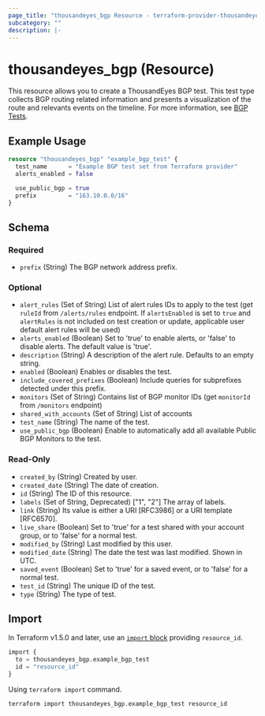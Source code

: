 ```yaml
---
page_title: "thousandeyes_bgp Resource - terraform-provider-thousandeyes"
subcategory: ""
description: |-
---
```


# thousandeyes_bgp (Resource)

This resource allows you to create a ThousandEyes BGP test. This test type collects BGP routing related information and presents a visualization of the route and relevants events on the timeline. For more information, see [BGP Tests](https://docs.thousandeyes.com/product-documentation/internet-and-wan-monitoring/tests#bgp-test).

## Example Usage

```terraform
resource "thousandeyes_bgp" "example_bgp_test" {
  test_name      = "Example BGP test set from Terraform provider"
  alerts_enabled = false

  use_public_bgp = true
  prefix         = "163.10.0.0/16"
}
```

<!-- schema generated by tfplugindocs -->
## Schema

### Required

- `prefix` (String) The BGP network address prefix.

### Optional

- `alert_rules` (Set of String) List of alert rules IDs to apply to the test (get `ruleId` from `/alerts/rules` endpoint. If `alertsEnabled` is set to `true` and `alertRules` is not included on test creation or update, applicable user default alert rules will be used)
- `alerts_enabled` (Boolean) Set to 'true' to enable alerts, or 'false' to disable alerts. The default value is 'true'.
- `description` (String) A description of the alert rule. Defaults to an empty string.
- `enabled` (Boolean) Enables or disables the test.
- `include_covered_prefixes` (Boolean) Include queries for subprefixes detected under this prefix.
- `monitors` (Set of String) Contains list of BGP monitor IDs (get `monitorId` from `/monitors` endpoint)
- `shared_with_accounts` (Set of String) List of accounts
- `test_name` (String) The name of the test.
- `use_public_bgp` (Boolean) Enable to automatically add all available Public BGP Monitors to the test.

### Read-Only

- `created_by` (String) Created by user.
- `created_date` (String) The date of creation.
- `id` (String) The ID of this resource.
- `labels` (Set of String, Deprecated) ["1", "2"] The array of labels.
- `link` (String) Its value is either a URI [RFC3986] or a URI template [RFC6570].
- `live_share` (Boolean) Set to 'true' for a test shared with your account group, or to 'false' for a normal test.
- `modified_by` (String) Last modified by this user.
- `modified_date` (String) The date the test was last modified. Shown in UTC.
- `saved_event` (Boolean) Set to 'true' for a saved event, or to 'false' for a normal test.
- `test_id` (String) The unique ID of the test.
- `type` (String) The type of test.

## Import
In Terraform v1.5.0 and later, use an [`import` block](https://developer.hashicorp.com/terraform/language/import) providing `resource_id`.
```terraform
import {
  to = thousandeyes_bgp.example_bgp_test
  id = "resource_id"
}
```

Using `terraform import` command.
```shell
terraform import thousandeyes_bgp.example_bgp_test resource_id
```
